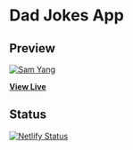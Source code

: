 # Dad Jokes App

## Preview

[![Sam Yang](https://353a23c500dde3b2ad58-c49fe7e7355d384845270f4a7a0a7aa1.ssl.cf2.rackcdn.com/5e0b959a18e20b0007477fa8/screenshot.png)](https://samyang8989-react-dadjokes.netlify.com/)

**[View Live ](https://samyang8989-react-dadjokes.netlify.com/)**

## Status

[![Netlify Status](https://api.netlify.com/api/v1/badges/bfa4d612-94b5-4e88-a415-a5140bed8b30/deploy-status)](https://app.netlify.com/sites/samyang8989-react-dadjokes/deploys)
